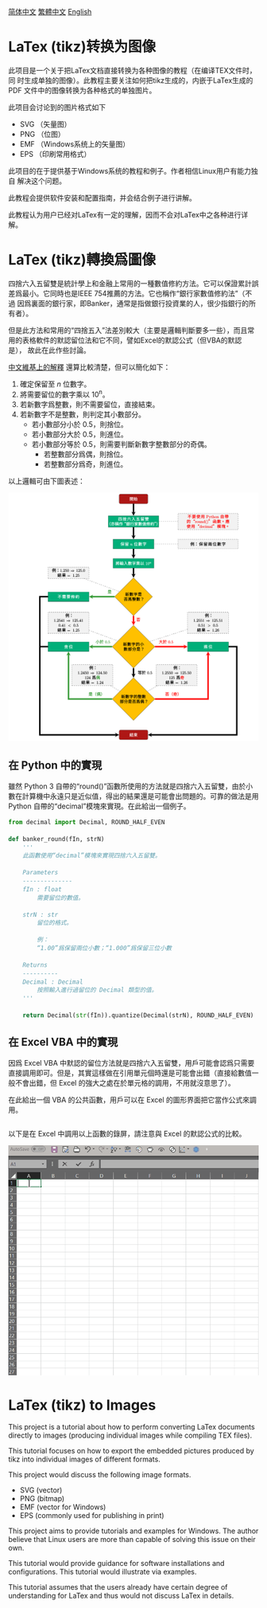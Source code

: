 [简体中文](#chs) [繁體中文](#cht) [English](#en)

# <a name="chs">LaTex (tikz)转换为图像</a>

此项目是一个关于把LaTex文档直接转换为各种图像的教程（在编译TEX文件时，同
时生成单独的图像）。此教程主要关注如何把tikz生成的，内嵌于LaTex生成的PDF
文件中的图像转换为各种格式的单独图片。

此项目会讨论到的图片格式如下

* SVG （矢量图）
* PNG （位图）
* EMF （Windows系统上的矢量图）
* EPS （印刷常用格式）

此项目的在于提供基于Windows系统的教程和例子。作者相信Linux用户有能力独自
解决这个问题。

此教程会提供软件安装和配置指南，并会结合例子进行讲解。

此教程认为用户已经对LaTex有一定的理解，因而不会对LaTex中之各种进行详解。


# <a name="cht">LaTex (tikz)轉換爲圖像</a>

四捨六入五留雙是統計學上和金融上常用的一種數值修約方法。它可以保證累計誤
差爲最小。它同時也是IEEE 754推薦的方法。它也稱作“銀行家數值修約法”（不過
因爲裏面的銀行家，即Banker，通常是指做銀行投資業的人，很少指銀行的所有者）。

但是此方法和常用的“四捨五入”法差別較大（主要是邏輯判斷要多一些），而且常
用的表格軟件的默認留位法和它不同，譬如Excel的默認公式（但VBA的默認是），
故此在此作些討論。

[中文維基上的解釋](https://zh.wikipedia.org/wiki/%E6%95%B0%E5%80%BC%E4%BF%AE%E7%BA%A6)
還算比較清楚，但可以簡化如下：

1. 確定保留至 *n* 位數字。
1. 將需要留位的數字乘以 10<sup>n</sup>。
1. 若新數字爲整數，則不需要留位，直接結束。
1. 若新數字不是整數，則判定其小數部分。
    * 若小數部分小於 0.5，則捨位。
    * 若小數部分大於 0.5，則進位。
    * 若小數部分等於 0.5，則需要判斷新數字整數部分的奇偶。
        * 若整數部分爲偶，則捨位。
        * 若整數部分爲奇，則進位。

以上邏輯可由下圖表述：

![四捨六入五留雙的邏輯](./main-5.svg)

## 在 Python 中的實現

雖然 Python 3 自帶的“round()”函數所使用的方法就是四捨六入五留雙，由於小
數在計算機中永遠只是近似值，得出的結果還是可能會出問題的。可靠的做法是用
Python 自帶的“decimal”模塊來實現。在此給出一個例子。

```python
from decimal import Decimal, ROUND_HALF_EVEN

def banker_round(fIn, strN)
    '''
    此函數使用“decimal”模塊來實現四捨六入五留雙。

    Parameters
    --------------
    fIn : float
        需要留位的數值。

    strN : str
        留位的格式。

        例：
        “1.00”爲保留兩位小數；“1.000”爲保留三位小數

    Returns
    ----------
    Decimal : Decimal
        按照輸入進行過留位的 Decimal 類型的值。
    '''

    return Decimal(str(fIn)).quantize(Decimal(strN), ROUND_HALF_EVEN)
```

## 在 Excel VBA 中的實現

因爲 Excel VBA 中默認的留位方法就是四捨六入五留雙，用戶可能會認爲只需要
直接調用即可。但是，其實這樣做在引用單元個時還是可能會出錯（直接給數值一
般不會出錯，但 Excel 的強大之處在於單元格的調用，不用就沒意思了）。

在此給出一個 VBA 的公共函數，用戶可以在 Excel 的圖形界面把它當作公式來調
用。

```vb

```

以下是在 Excel 中調用以上函數的錄屏，請注意與 Excel 的默認公式的比較。

![四捨六入五留雙的邏輯](./bankers_round.gif)



# <a name="en">LaTex (tikz) to Images</a>

This project is a tutorial about how to perform converting LaTex
documents directly to images (producing individual images while
compiling TEX files).

This tutorial focuses on how to export the embedded pictures produced by
tikz into individual images of different formats.

This project would discuss the following image formats.

* SVG (vector)
* PNG (bitmap)
* EMF (vector for Windows)
* EPS (commonly used for publishing in print)

This project aims to provide tutorials and examples for Windows. The
author believe that Linux users are more than capable of solving this
issue on their own.

This tutorial would provide guidance for software installations and
configurations. This tutorial would illustrate via examples.

This tutorial assumes that the users already have certain degree of
understanding for LaTex and thus would not discuss LaTex in details.
